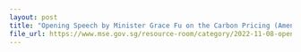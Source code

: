 ```yaml
---
layout: post
title: "Opening Speech by Minister Grace Fu on the Carbon Pricing (Amendment) Bill 2nd Reading"
file_url: https://www.mse.gov.sg/resource-room/category/2022-11-08-opening-speech-by-minister-grace-fu-carbon-pricing-amendment-2nd-reading
---
```

